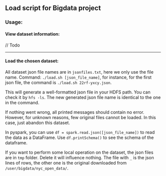 ## Load script for Bigdata project

### Usage:

#### View dataset information:
// Todo

***

#### Load the chosen dataset:
All dataset json file names are in ```jsonfiles.txt```, here we only use the file name. Command: ```./load.sh [json_file_name]```, for instance, for the first json file, the command is ```./load.sh 22rf-yxcy.json```.

This will generate a well-formatted json file in your HDFS path. You can check it by ```hfs -ls```. The new generated json file name is identical to the one in the command.

If nothing went wrong, all printed messages should contain no error. However, for unknown reasons, few original files cannot be loaded. In this case, just abandon this dataset.

In pyspark, you can use ```df = spark.read.json([json_file_name])``` to read the data as a DataFrame. Use ```df.printSchema()``` to see the schema of the dataframe.

If you want to perform some local operation on the dataset, the json files are in ```tmp``` folder. Delete it will influence nothing. The file with ```_``` is the json lines of rows, the other one is the original downloaded from ```/user/bigdata/nyc_open_data/```.
